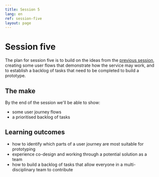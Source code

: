 ```yaml
---
title: Session 5
lang: en
ref: session-five
layout: page
---
```


# Session five

The plan for session five is to build on the ideas from the [previous session](/en/the-labs/session/four.html), creating some user flows that demonstrate how the service may work, and to establish a backlog of tasks that need to be completed to build a prototype.

## The make

By the end of the session we'll be able to show:

* some user journey flows
* a prioritised backlog of tasks

## Learning outcomes

* how to identify which parts of a user journey are most suitable for prototyping
* experience co-design and working through a potential solution as a team
* how to build a backlog of tasks that allow everyone in a multi-disciplinary team to contribute

